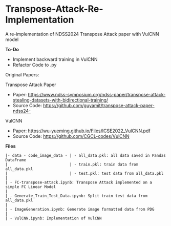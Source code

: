 # Transpose-Attack-Re-Implementation
A re-implementation of NDSS2024 Transpose Attack paper with VulCNN model

**To-Do**
- Implement backward training in VulCNN
- Refactor Code to .py

Original Papers:

Transpose Attack Paper
- Paper: https://www.ndss-symposium.org/ndss-paper/transpose-attack-stealing-datasets-with-bidirectional-training/
- Source Code: https://github.com/guyamit/transpose-attack-paper-ndss24-

VulCNN 
- Paper: https://wu-yueming.github.io/Files/ICSE2022_VulCNN.pdf
- Source Code: https://github.com/CGCL-codes/VulCNN

**Files**
```
|- data - code_image_data - | - all_data.pkl: all data saved in Pandas DataFrame
|                           | - train.pkl: train data from all_data.pkl
|                           | - test.pkl: test data from all_data.pkl
|
| - FC-transpose-attack.ipynb: Transpose Attack implemented on a simple FC Linear Model
|
| - Generate_Train_Test_Data.ipynb: Split train test data from all_data.pkl
|
| - ImageGeneration.ipynb: Generate image formatted data from PDG
|
| - VulCNN.ipynb: Implementation of VulCNN
```

